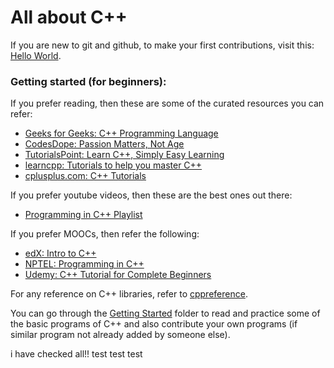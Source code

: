 # All about C++

If you are new to git and github, to make your first contributions, visit this: [Hello World](https://github.com/Novice-Paradigm/Hello-World/).

### Getting started (for beginners):
If you prefer reading, then these are some of the curated resources you can refer:
- [Geeks for Geeks: C++ Programming Language](https://www.geeksforgeeks.org/c-plus-plus/)
- [CodesDope: Passion Matters, Not Age](https://www.codesdope.com/cpp-introduction/)
- [TutorialsPoint: Learn C++, Simply Easy Learning](https://www.tutorialspoint.com/cplusplus/index.htm)
- [learncpp: Tutorials to help you master C++](http://www.learncpp.com/)
- [cplusplus.com: C++ Tutorials](http://www.cplusplus.com/doc/tutorial/)

If you prefer youtube videos, then these are the best ones out there:
- [Programming in C++ Playlist](https://www.youtube.com/playlist?list=PLdFUT7614Oi6Jb5aqm87gZu_Jqw1igAGB)

If you prefer MOOCs, then refer the following:
- [edX: Intro to C++](https://www.edx.org/course/introduction-c-microsoft-dev210x-5)
- [NPTEL: Programming in C++](http://nptel.ac.in/courses/106105151/)
- [Udemy: C++ Tutorial for Complete Beginners](https://www.udemy.com/free-learn-c-tutorial-beginners/)

For any reference on C++ libraries, refer to [cppreference](http://en.cppreference.com/w/cpp).

You can go through the [Getting Started](GettingStarted/) folder to read and practice some of the basic programs of C++ and also contribute your own programs (if similar program not already added by someone else).

i have checked all!!
test test test
